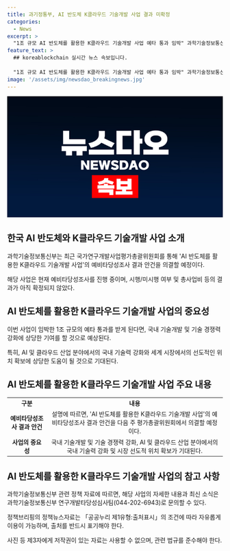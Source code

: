 ```yaml
---
title: 과기정통부, AI 반도체 K클라우드 기술개발 사업 결과 미확정
categories:
  - News
excerpt: >
  "1조 규모 AI 반도체를 활용한 K클라우드 기술개발 사업 예타 통과 임박" 과학기술정보통신부는 다음 주 국가연구개발사업평가총괄위원회를 열어 사업의 예비타당성조사 결과를 의결할 예정이다. 해당 사업은 아직 결과가 확정되지 않았으며, 자세한 내용은 과기정통부 연구개발타당성심사팀(044-202-6943)로 문의할 수 있다. [자료출처=정책브리핑 www.korea.kr]
feature_text: >
  ## koreablockchain 실시간 뉴스 속보입니다.

  "1조 규모 AI 반도체를 활용한 K클라우드 기술개발 사업 예타 통과 임박" 과학기술정보통신부는 다음 주 국가연구개발사업평가총괄위원회를 열어 사업의 예비타당성조사 결과를 의결할 예정이다. 해당 사업은 아직 결과가 확정되지 않았으며, 자세한 내용은 과기정통부 연구개발타당성심사팀(044-202-6943)로 문의할 수 있다. [자료출처=정책브리핑 www.korea.kr]
image: '/assets/img/newsdao_breakingnews.jpg'
---
```


<p><img src="/assets/img/newsdao_breakingnews.jpg" alt="koreablockchain 속보" /></p>

<h2 data-ke-size="size26">한국 AI 반도체와 K클라우드 기술개발 사업 소개</h2>

<p data-ke-size="size16">과학기술정보통신부는 최근 국가연구개발사업평가총괄위원회를 통해 'AI 반도체를 활용한 K클라우드 기술개발 사업'의 예비타당성조사 결과 안건을 의결할 예정이다. </p>

<p data-ke-size="size16">해당 사업은 현재 예비타당성조사를 진행 중이며, 시행/미시행 여부 및 총사업비 등의 결과가 아직 확정되지 않았다. </p>

<h2 data-ke-size="size26">AI 반도체를 활용한 K클라우드 기술개발 사업의 중요성</h2>

<p data-ke-size="size16">이번 사업이 임박한 1조 규모의 예타 통과를 받게 된다면, 국내 기술개발 및 기술 경쟁력 강화에 상당한 기여를 할 것으로 예상된다. </p>

<p data-ke-size="size16">특히, AI 및 클라우드 산업 분야에서의 국내 기술력 강화와 세계 시장에서의 선도적인 위치 확보에 상당한 도움이 될 것으로 기대된다.</p>

<h2 data-ke-size="size26">AI 반도체를 활용한 K클라우드 기술개발 사업 주요 내용</h2>

<table>
  <tr>
    <td style="text-align: center; height: 17px;"><b>구분</b></td>
    <td style="text-align: center; height: 17px;"><b>내용</b></td>
  </tr>
  <tr>
    <td style="text-align: center; height: 17px;"><b>예비타당성조사 결과 안건</b></td>
    <td style="text-align: center; height: 17px;">설명에 따르면, 'AI 반도체를 활용한 K클라우드 기술개발 사업'의 예비타당성조사 결과 안건을 다음 주 평가총괄위원회에서 의결할 예정이다.</td>
  </tr>
  <tr>
    <td style="text-align: center; height: 17px;"><b>사업의 중요성</b></td>
    <td style="text-align: center; height: 17px;">국내 기술개발 및 기술 경쟁력 강화, AI 및 클라우드 산업 분야에서의 국내 기술력 강화 및 시장 선도적 위치 확보가 기대된다.</td>
  </tr>
</table>

<h2 data-ke-size="size26">AI 반도체를 활용한 K클라우드 기술개발 사업의 참고 사항</h2>

<p data-ke-size="size16">과학기술정보통신부 관련 정책 자료에 따르면, 해당 사업의 자세한 내용과 최신 소식은 과학기술정보통신부 연구개발타당성심사팀(044-202-6943)로 문의할 수 있다. </p>

<p data-ke-size="size16">정책브리핑의 정책뉴스자료는 「공공누리 제1유형:출처표시」의 조건에 따라 자유롭게 이용이 가능하며, 출처를 반드시 표기해야 한다. </p>

<p data-ke-size="size16">사진 등 제3자에게 저작권이 있는 자료는 사용할 수 없으며, 관련 법규를 준수해야 한다.</p>

